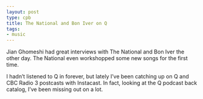 ```yaml
---
layout: post
type: cpb
title: The National and Bon Iver on Q
tags:
- music
---
```

Jian Ghomeshi had great interviews with The National and Bon Iver the other day. The National even workshopped some new songs for the first time.

I hadn’t listened to Q in forever, but lately I’ve been catching up on Q and CBC Radio 3 postcasts with Instacast. In fact, looking at the Q podcast back catalog, I’ve been missing out on a lot.
